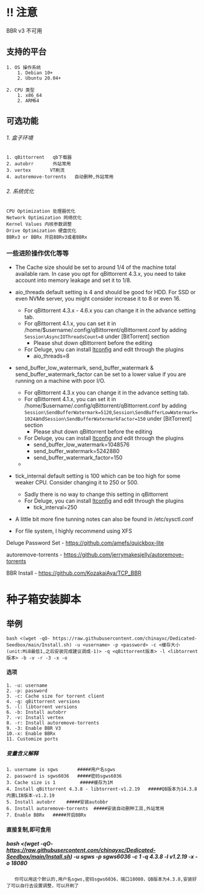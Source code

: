 # !! 注意
BBR v3 不可用
## 支持的平台
	1. OS 操作系统
		1. Debian 10+
		2. Ubuntu 20.04+
	
	2. CPU 类型
		1. x86_64
		2. ARM64
## 可选功能
###### 1. 盒子环境
	1. qBittorrent   qb下载器
	2. autobrr       外站常用
	3. vertex       VT刷流
	4. autoremove-torrents   自动删种,外站常用

###### 2. 系统优化
	CPU Optimization 处理器优化
	Network Optimization 网络优化
	Kernel Values 内核参数调整
	Drive Optimization 硬盘优化
	BBRv3 or BBRx 开启BBRv3或者BBRx
 ### 一些进阶操作优化等等
- The Cache size should be set to around 1/4 of the machine total available ram. In case you opt for qBittorrent 4.3.x, you need to take account into memory leakage and set it to 1/8. 

- aio_threads default setting is 4 and should be good for HDD. For SSD or even NVMe server, you might consider increase it to 8 or even 16. 
	- For qBittorrent 4.3.x - 4.6.x you can change it in the advance setting tab. 
	- For qBittorrent 4.1.x, you can set it in /home/$username/.config/qBittorrent/qBittorrent.conf by adding `Session\AsyncIOThreadsCount=8` under [BitTorrent] section
		- Please shut down qBittorrent before the editing
	- For Deluge, you can install [ltconfig](https://github.com/ratanakvlun/deluge-ltconfig/releases/tag/v0.3.1) and edit through the plugins
		- aio_threads=8

- send_buffer_low_watermark, send_buffer_watermark & send_buffer_watermark_factor can be set to a lower value if you are running on a machine with poor I/O.
	- For qBittorrent 4.3.x you can change it in the advance setting tab. 
	- For qBittorrent 4.1.x, you can set it in /home/$username/.config/qBittorrent/qBittorrent.conf by adding `Session\SendBufferWatermark=5120`,`Session\SendBufferLowWatermark=1024`and`Session\SendBufferWatermarkFactor=150` under [BitTorrent] section
		- Please shut down qBittorrent before the editing
	- For Deluge, you can install [ltconfig](https://github.com/ratanakvlun/deluge-ltconfig/releases/tag/v0.3.1) and edit through the plugins
		- send_buffer_low_watermark=1048576
		- send_buffer_watermark=5242880
		- send_buffer_watermark_factor=150
  - 
- tick_internal default setting is 100 which can be too high for some weaker CPU. Consider changing it to 250 or 500.
	- Sadly there is no way to change this setting in qBittorrent
	- For Deluge, you can install [ltconfig](https://github.com/ratanakvlun/deluge-ltconfig/releases/tag/v0.3.1) and edit through the plugins
		- tick_interval=250
- A little bit more fine tunning notes can also be found in /etc/sysctl.conf

- For file system, I highly recommend using XFS 

Deluge Password Set - https://github.com/amefs/quickbox-lite

autoremove-torrents - https://github.com/jerrymakesjelly/autoremove-torrents

BBR Install - https://github.com/KozakaiAya/TCP_BBR

# 种子箱安装脚本
## 举例
`bash <(wget -qO- https://raw.githubusercontent.com/chinayxc/Dedicated-Seedbox/main/Install.sh) -u <username> -p <password> -c <缓存大小(unit:MiB最低1,之后安装完成建议调成-1)> -q <qBittorrent版本> -l <libtorrent版本> -b -v -r -3 -x -o`
#### 选项
	1. -u: username
	2. -p: password
	3. -c: Cache size for torrent client
	4. -q: qBittorrent versions
	5. -l: libtorrent versions
	6. -b: Install autobrr    
	7. -v: Install vertex     
	8. -r: Install autoremove-torrents  
	9. -3: Enable BBR V3    
	10.-x: Enable BBRx      
	11. Customize ports     
##### 变量含义解释
	1. username is sgws       #####用户名sgws
	2. password is sgws6036   #####密码sgws6036
	3. Cache size is 1         #####缓存为1M
	4. Install qBittorrent 4.3.8 - libtorrent-v1.2.19   #####QB版本为14.3.8 内置LIB版本-v1.2.19 
	5. Install autobrr    #####安装autobbr
	6. Install autoremove-torrents  #####安装自动删种工具,外站常用
	7. Enable BBRx   #####开启BBRx
 #### 直接复制,即可食用
 ##### bash <(wget -qO- https://raw.githubusercontent.com/chinayxc/Dedicated-Seedbox/main/Install.sh) -u sgws -p sgws6036 -c 1 -q 4.3.8 -l v1.2.19 -x -o 18080
       
       你可以用这个默认的,用户名sgws,密码sgws6036，端口18080，QB版本为4.3.8,安装好了可以自行去设置调整，可以开刷了
